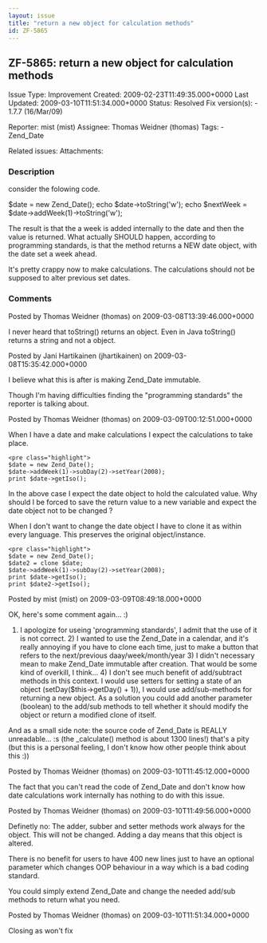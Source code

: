 ```yaml
---
layout: issue
title: "return a new object for calculation methods"
id: ZF-5865
---
```


ZF-5865: return a new object for calculation methods
----------------------------------------------------

 Issue Type: Improvement Created: 2009-02-23T11:49:35.000+0000 Last Updated: 2009-03-10T11:51:34.000+0000 Status: Resolved Fix version(s): - 1.7.7 (16/Mar/09)
 
 Reporter:  mist (mist)  Assignee:  Thomas Weidner (thomas)  Tags: - Zend\_Date
 
 Related issues: 
 Attachments: 
### Description

consider the folowing code.

$date = new Zend\_Date(); echo $date->toString('w'); echo $nextWeek = $date->addWeek(1)->toString('w');

The result is that the a week is added internally to the date and then the value is returned. What actually SHOULD happen, according to programming standards, is that the method returns a NEW date object, with the date set a week ahead.

It's pretty crappy now to make calculations. The calculations should not be supposed to alter previous set dates.

 

 

### Comments

Posted by Thomas Weidner (thomas) on 2009-03-08T13:39:46.000+0000

I never heard that toString() returns an object. Even in Java toString() returns a string and not a object.

 

 

Posted by Jani Hartikainen (jhartikainen) on 2009-03-08T15:35:42.000+0000

I believe what this is after is making Zend\_Date immutable.

Though I'm having difficulties finding the "programming standards" the reporter is talking about.

 

 

Posted by Thomas Weidner (thomas) on 2009-03-09T00:12:51.000+0000

When I have a date and make calculations I expect the calculations to take place.

 
    <pre class="highlight">
    $date = new Zend_Date();
    $date->addWeek(1)->subDay(2)->setYear(2008);
    print $date->getIso();


In the above case I expect the date object to hold the calculated value. Why should I be forced to save the return value to a new variable and expect the date object not to be changed ?

When I don't want to change the date object I have to clone it as within every language. This preserves the original object/instance.

 
    <pre class="highlight">
    $date = new Zend_Date();
    $date2 = clone $date;
    $date->addWeek(1)->subDay(2)->setYear(2008);
    print $date->getIso();
    print $date2->getIso();


 

 

Posted by mist (mist) on 2009-03-09T08:49:18.000+0000

OK, here's some comment again... :)

1) I apologize for useing 'programming standards', I admit that the use of it is not correct. 2) I wanted to use the Zend\_Date in a calendar, and it's really annoying if you have to clone each time, just to make a button that refers to the next/previous daay/week/month/year 3) I didn't necessary mean to make Zend\_Date immutable after creation. That would be some kind of overkill, I think... 4) I don't see much benefit of add/subtract methods in this context. I would use setters for setting a state of an object (setDay($this->getDay() + 1)), I would use add/sub-methods for returning a new object. As a solution you could add another parameter (boolean) to the add/sub methods to tell whether it should modify the object or return a modified clone of itself.

And as a small side note: the source code of Zend\_Date is REALLY unreadable... :s (the \_calculate() method is about 1300 lines!) that's a pity (but this is a personal feeling, I don't know how other people think about this :))

 

 

Posted by Thomas Weidner (thomas) on 2009-03-10T11:45:12.000+0000

The fact that you can't read the code of Zend\_Date and don't know how date calculations work internally has nothing to do with this issue.

 

 

Posted by Thomas Weidner (thomas) on 2009-03-10T11:49:56.000+0000

Definetly no: The adder, subber and setter methods work always for the object. This will not be changed. Adding a day means that this object is altered.

There is no benefit for users to have 400 new lines just to have an optional parameter which changes OOP behaviour in a way which is a bad coding standard.

You could simply extend Zend\_Date and change the needed add/sub methods to return what you need.

 

 

Posted by Thomas Weidner (thomas) on 2009-03-10T11:51:34.000+0000

Closing as won't fix

 

 